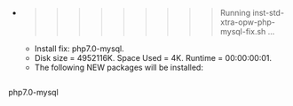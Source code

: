 * >>>>>>>>> Running inst-std-xtra-opw-php-mysql-fix.sh ...
  * Install fix: php7.0-mysql.
  * Disk size = 4952116K. Space Used = 4K. Runtime = 00:00:00:01.
  * The following NEW packages will be installed:
  ```bash
php7.0-mysql
  ```

